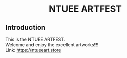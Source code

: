 <h1 align="center">NTUEE ARTFEST</h1>

## Introduction

This is the NTUEE ARTFEST. </br>
Welcome and enjoy the excellent artworks!!! </br>
Link: https://ntueeart.store 
